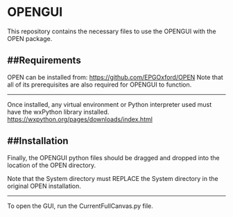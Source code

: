 # OPENGUI
This repository contains the necessary files
to use the OPENGUI with the OPEN package.

##Requirements
--------------------------------------------------
OPEN can be installed from:
https://github.com/EPGOxford/OPEN
Note that all of its prerequisites are also
required for OPENGUI to function.

--------------------------------------------------
Once installed, any virtual environment
or Python interpreter used must have the wxPython
library installed.
https://wxpython.org/pages/downloads/index.html

##Installation
--------------------------------------------------
Finally, the OPENGUI python files should be
dragged and dropped into the location of the 
OPEN directory.

Note that the System directory must REPLACE the
System directory in the original OPEN installation.

--------------------------------------------------
To open the GUI, run the CurrentFullCanvas.py file.
